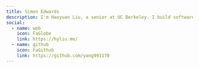```yaml
---
title: Simon Edwards
description: I'm Haoyuan Liu, a senior at UC Berkeley. I build software for an open web.
social:
  - name: web
    icon: FaGlobe
    link: https://hyliu.me/
  - name: github
    icon: FaGithub
    link: https://github.com/yang991178
---
```

